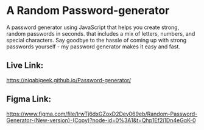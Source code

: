 # A Random Password-generator
A password generator using JavaScript that helps you create strong, random passwords in seconds.
that includes a mix of letters, numbers, and special characters. Say goodbye to the hassle of coming up with strong passwords yourself - my password generator makes it easy and fast.


## Live Link: 

https://niqabigeek.github.io/Password-generator/


## Figma Link: 

https://www.figma.com/file/IrwTj6dxGZoxD2Dey069eb/Random-Password-Generator-(New-version)-(Copy)?node-id=0%3A1&t=Qhp1Ef2i1Dn4eGqK-0


